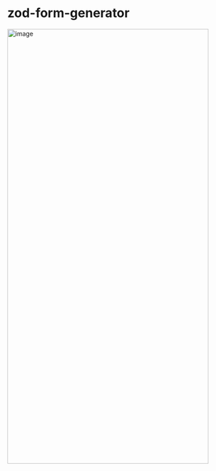 # zod-form-generator

<img width="454" height="979" alt="image" src="https://github.com/user-attachments/assets/af6842e3-6a79-487b-b074-f746cee15f66" />
